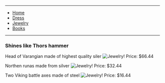 
---

- [Home](/)
- [Dress](/dress)
- [Jewelry](/jewelry)
- [Books](/books)

---

### Shines like Thors hammer 
Head of Varangian made of highest quality siler
![Jewelry!](https://encrypted-tbn0.gstatic.com/images?q=tbn:ANd9GcR2XxALI0RQYe7oezwslLhJWsPuH_E4Iobucg&s)
Price: $66.44

Northen runas made from silver
![Jewelry!](https://silverzone77.com/wp-content/uploads/2020/07/DSC06978.jpeg)
Price: $32.44

Two Viking battle axes made of steel
![Jewelry!](https://www.madeinsea.co/cdn/shop/files/Sa38c3fe2f26945578427a291bfc9d49eP_fd9c3cae-17e8-450a-bad9-bc9e9a611276.webp?v=1725283794&width=1200)
 Price: $16.44